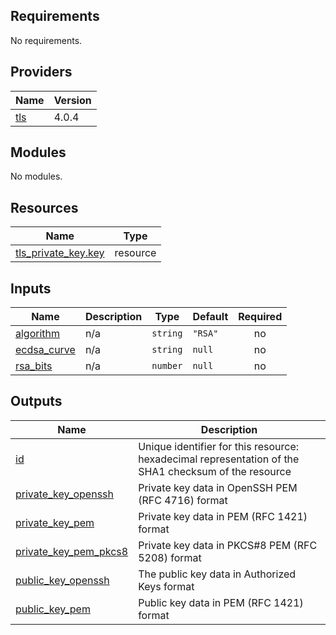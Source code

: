 <!-- BEGIN_TF_DOCS -->
## Requirements

No requirements.

## Providers

| Name | Version |
|------|---------|
| <a name="provider_tls"></a> [tls](#provider\_tls) | 4.0.4 |

## Modules

No modules.

## Resources

| Name | Type |
|------|------|
| [tls_private_key.key](https://registry.terraform.io/providers/hashicorp/tls/latest/docs/resources/private_key) | resource |

## Inputs

| Name | Description | Type | Default | Required |
|------|-------------|------|---------|:--------:|
| <a name="input_algorithm"></a> [algorithm](#input\_algorithm) | n/a | `string` | `"RSA"` | no |
| <a name="input_ecdsa_curve"></a> [ecdsa\_curve](#input\_ecdsa\_curve) | n/a | `string` | `null` | no |
| <a name="input_rsa_bits"></a> [rsa\_bits](#input\_rsa\_bits) | n/a | `number` | `null` | no |

## Outputs

| Name | Description |
|------|-------------|
| <a name="output_id"></a> [id](#output\_id) | Unique identifier for this resource: hexadecimal representation of the SHA1 checksum of the resource |
| <a name="output_private_key_openssh"></a> [private\_key\_openssh](#output\_private\_key\_openssh) | Private key data in OpenSSH PEM (RFC 4716) format |
| <a name="output_private_key_pem"></a> [private\_key\_pem](#output\_private\_key\_pem) | Private key data in PEM (RFC 1421) format |
| <a name="output_private_key_pem_pkcs8"></a> [private\_key\_pem\_pkcs8](#output\_private\_key\_pem\_pkcs8) | Private key data in PKCS#8 PEM (RFC 5208) format |
| <a name="output_public_key_openssh"></a> [public\_key\_openssh](#output\_public\_key\_openssh) | The public key data in Authorized Keys format |
| <a name="output_public_key_pem"></a> [public\_key\_pem](#output\_public\_key\_pem) | Public key data in PEM (RFC 1421) format |
<!-- END_TF_DOCS -->